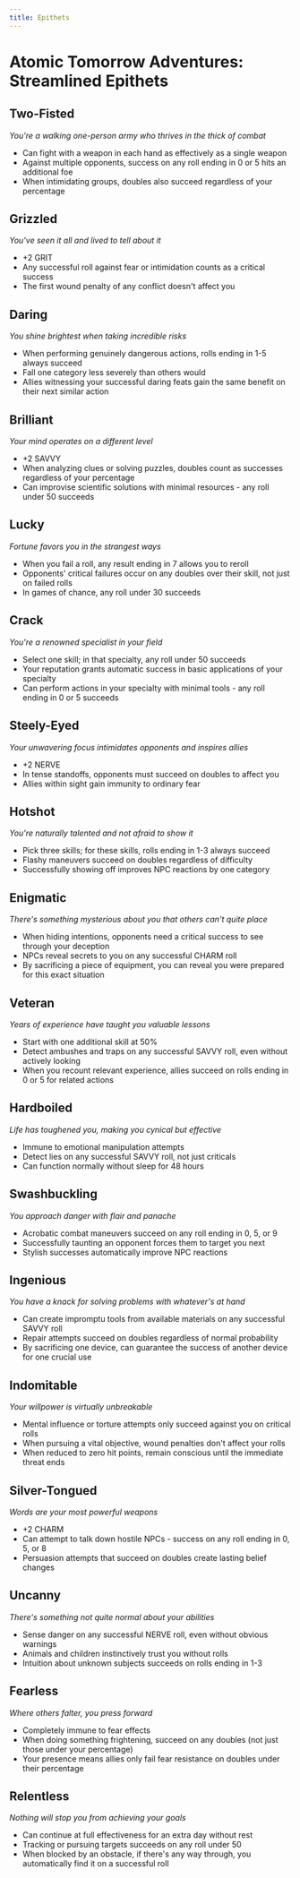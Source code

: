 ```yaml
---
title: Epithets
---
```


# Atomic Tomorrow Adventures: Streamlined Epithets

## Two-Fisted

*You're a walking one-person army who thrives in the thick of combat*

- Can fight with a weapon in each hand as effectively as a single weapon
- Against multiple opponents, success on any roll ending in 0 or 5 hits an additional foe
- When intimidating groups, doubles also succeed regardless of your percentage

## Grizzled

*You've seen it all and lived to tell about it*

- +2 GRIT
- Any successful roll against fear or intimidation counts as a critical success
- The first wound penalty of any conflict doesn't affect you

## Daring

*You shine brightest when taking incredible risks*

- When performing genuinely dangerous actions, rolls ending in 1-5 always succeed
- Fall one category less severely than others would
- Allies witnessing your successful daring feats gain the same benefit on their next similar action

## Brilliant

*Your mind operates on a different level*

- +2 SAVVY
- When analyzing clues or solving puzzles, doubles count as successes regardless of your percentage
- Can improvise scientific solutions with minimal resources - any roll under 50 succeeds

## Lucky

*Fortune favors you in the strangest ways*

- When you fail a roll, any result ending in 7 allows you to reroll
- Opponents' critical failures occur on any doubles over their skill, not just on failed rolls
- In games of chance, any roll under 30 succeeds

## Crack

*You're a renowned specialist in your field*

- Select one skill; in that specialty, any roll under 50 succeeds
- Your reputation grants automatic success in basic applications of your specialty
- Can perform actions in your specialty with minimal tools - any roll ending in 0 or 5 succeeds

## Steely-Eyed

*Your unwavering focus intimidates opponents and inspires allies*

- +2 NERVE
- In tense standoffs, opponents must succeed on doubles to affect you
- Allies within sight gain immunity to ordinary fear

## Hotshot

*You're naturally talented and not afraid to show it*

- Pick three skills; for these skills, rolls ending in 1-3 always succeed
- Flashy maneuvers succeed on doubles regardless of difficulty
- Successfully showing off improves NPC reactions by one category

## Enigmatic

*There's something mysterious about you that others can't quite place*

- When hiding intentions, opponents need a critical success to see through your deception
- NPCs reveal secrets to you on any successful CHARM roll
- By sacrificing a piece of equipment, you can reveal you were prepared for this exact situation

## Veteran

*Years of experience have taught you valuable lessons*

- Start with one additional skill at 50%
- Detect ambushes and traps on any successful SAVVY roll, even without actively looking
- When you recount relevant experience, allies succeed on rolls ending in 0 or 5 for related actions

## Hardboiled

*Life has toughened you, making you cynical but effective*

- Immune to emotional manipulation attempts
- Detect lies on any successful SAVVY roll, not just criticals
- Can function normally without sleep for 48 hours

## Swashbuckling

*You approach danger with flair and panache*

- Acrobatic combat maneuvers succeed on any roll ending in 0, 5, or 9
- Successfully taunting an opponent forces them to target you next
- Stylish successes automatically improve NPC reactions

## Ingenious

*You have a knack for solving problems with whatever's at hand*

- Can create impromptu tools from available materials on any successful SAVVY roll
- Repair attempts succeed on doubles regardless of normal probability
- By sacrificing one device, can guarantee the success of another device for one crucial use

## Indomitable

*Your willpower is virtually unbreakable*

- Mental influence or torture attempts only succeed against you on critical rolls
- When pursuing a vital objective, wound penalties don't affect your rolls
- When reduced to zero hit points, remain conscious until the immediate threat ends

## Silver-Tongued

*Words are your most powerful weapons*

- +2 CHARM
- Can attempt to talk down hostile NPCs - success on any roll ending in 0, 5, or 8
- Persuasion attempts that succeed on doubles create lasting belief changes

## Uncanny

*There's something not quite normal about your abilities*

- Sense danger on any successful NERVE roll, even without obvious warnings
- Animals and children instinctively trust you without rolls
- Intuition about unknown subjects succeeds on rolls ending in 1-3

## Fearless

*Where others falter, you press forward*

- Completely immune to fear effects
- When doing something frightening, succeed on any doubles (not just those under your percentage)
- Your presence means allies only fail fear resistance on doubles under their percentage

## Relentless

*Nothing will stop you from achieving your goals*

- Can continue at full effectiveness for an extra day without rest
- Tracking or pursuing targets succeeds on any roll under 50
- When blocked by an obstacle, if there's any way through, you automatically find it on a successful roll
